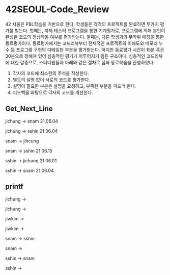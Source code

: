 # 42SEOUL-Code_Review

42 서울은 PBL학습을 기반으로 한다. 학생들은 각각의 프로젝트를 완료하면 두가지 평가를 받는다. 첫째는, 자체 테스터 프로그램을 통한 기계평가로, 프로그램에 의해 본인이 완성한 코드의 정상작동 여부를 평가받는다. 둘째는, 다른 학생과의 무작위 매칭을 통한 동료평가이다. 동료평가에서는 코드리뷰부터 전체적인 프로젝트의 이해도와 메모리 누수 등 프로그램 구현의 디테일한 부분을 평가받는다. 하지만 동료평가 시간이 15분 혹은 30분으로 정해져 있어 심층적인 평가가 이루어지기 힘든 구조이다. 심층적인 코드리뷰에 대한 갈증으로, 스터디원들과 아래와 같은 절차로 심화 동료학습을 진행하였다.

1. 각자의 코드에 최소한의 주석을 작성한다.
2. 별도의 설명 없이 서로의 코드를 평가한다.
3. 설명이 필요한 부분은 설명을 요청하고, 부족한 부분을 피드백 한다.
4. 피드백을 바탕으로 각자의 코드를 개선한다.

## Get_Next_Line
jichung -> snam 21.06.04

jichung -> sshin 21.06.04

snam -> jihcung

snam -> sshin 21.06.15

sshin -> jichung 21.06.01

sshin -> snam 21.06.04

## printf
jichung ->

jichung ->

jiwkim ->

jiwkim ->

snam -> sshin

snam ->

sshin -> snam

sshin ->
